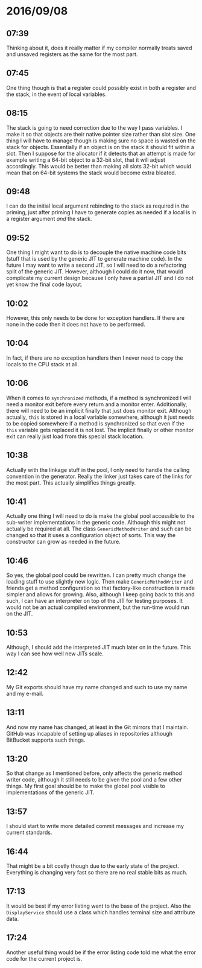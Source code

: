 # 2016/09/08

## 07:39

Thinking about it, does it really matter if my compiler normally treats saved
and unsaved registers as the same for the most part.

## 07:45

One thing though is that a register could possibly exist in both a register
and the stack, in the event of local variables.

## 08:15

The stack is going to need correction due to the way I pass variables. I make
it so that objects are their native pointer size rather than slot size. One
thing I will have to manage though is making sure no space is wasted on the
stack for objects. Essentially if an object is on the stack it should fit
within a slot. Then I suppose for the allocator if it detects that an attempt
is made for example writing a 64-bit object to a 32-bit slot, that it will
adjust accordingly. This would be better than making all slots 32-bit which
would mean that on 64-bit systems the stack would become extra bloated.

## 09:48

I can do the initial local argument rebinding to the stack as required in the
priming, just after priming I have to generate copies as needed if a local is
in a register argument _and_ the stack.

## 09:52

One thing I might want to do is to decouple the native machine
code bits (stuff that is used by the generic JIT to generate machine code).
In the future I may want to write a second JIT, so I will need to do a
refactoring split of the generic JIT. However, although I could do it now, that
would complicate my current design because I only have a partial JIT and I do
not yet know the final code layout.

## 10:02

However, this only needs to be done for exception handlers. If there are none
in the code then it does not have to be performed.

## 10:04

In fact, if there are no exception handlers then I never need to copy the
locals to the CPU stack at all.

## 10:06

When it comes to `synchronized` methods, if a method is synchronized I will
need a monitor exit before every return and a monitor enter. Additionally,
there will need to be an implicit finally that just does monitor exit. Although
actually, `this` is stored in a local variable somewhere, although it just
needs to be copied somewhere if a method is synchronized so that even if the
`this` variable gets replaced it is not lost. The implicit finally or other
monitor exit can really just load from this special stack location.

## 10:38

Actually with the linkage stuff in the pool, I only need to handle the
calling convention in the generator. Really the linker just takes care of the
links for the most part. This actually simplifies things greatly.

## 10:41

Actually one thing I will need to do is make the global pool accessible to the
sub-writer implementations in the generic code. Although this might not
actually be required at all. The class `GenericMethodWriter` and such can be
changed so that it uses a configuration object of sorts. This way the
constructor can grow as needed in the future.

## 10:46

So yes, the global pool could be rewritten. I can pretty much change the
loading stuff to use slightly new logic. Then make `GenericMethodWriter` and
friends get a method configuration so that factory-like construction is
made simpler and allows for growing. Also, although I keep going back to this
and such, I can have an interpreter on top of the JIT for testing purposes.
It would not be an actual compiled environment, but the run-time would run on
the JIT.

## 10:53

Although, I should add the interpreted JIT much later on in the future. This
way I can see how well new JITs scale.

## 12:42

My Git exports should have my name changed and such to use my name and my
e-mail.

## 13:11

And now my name has changed, at least in the Git mirrors that I maintain.
GitHub was incapable of setting up aliases in repositories although BitBucket
supports such things.

## 13:20

So that change as I mentioned before, only affects the generic method writer
code, although it still needs to be given the pool and a few other things. My
first goal should be to make the global pool visible to implementations of the
generic JIT.

## 13:57

I should start to write more detailed commit messages and increase my current
standards.

## 16:44

That might be a bit costly though due to the early state of the project.
Everything is changing very fast so there are no real stable bits as much.

## 17:13

It would be best if my error listing went to the base of the project. Also the
`DisplayService` should use a class which handles terminal size and attribute
data.

## 17:24

Another useful thing would be if the error listing code told me what the error
code for the current project is.

